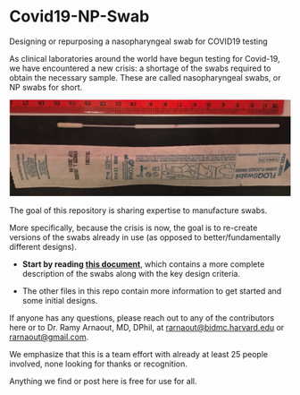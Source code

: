 # Covid19-NP-Swab
Designing or repurposing a nasopharyngeal swab for COVID19 testing

As clinical laboratories around the world have begun testing for Covid-19, we have encountered a new crisis: a shortage of the swabs required to obtain the necessary sample. These are called nasopharyngeal swabs, or NP swabs for short.

![NP-Swab Image](img/NP-Swab.jpg)

The goal of this repository is sharing expertise to manufacture swabs.

More specifically, because the crisis is now, the goal is to re-create versions of the swabs already in use (as opposed to better/fundamentally different designs).

- **Start by reading [this document](/nasopharyngeal_swab_initial_spec_031720.docx?raw=true)**, 
which contains a more complete description of the swabs along with the key design criteria.

- The other files in this repo contain more information to get started and some initial designs.

If anyone has any questions, please reach out to any of the contributors here or to Dr. Ramy Arnaout, MD, DPhil, at rarnaout@bidmc.harvard.edu or rarnaout@gmail.com.

We emphasize that this is a team effort with already at least 25 people involved, none looking for thanks or recognition.

Anything we find or post here is free for use for all.


